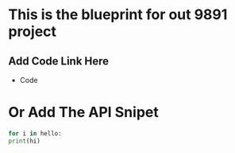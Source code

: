 # This is the blueprint for out 9891 project 




## Add Code Link Here 
- Code 



# Or Add The API Snipet 

```python 
for i in hello: 
print(hi) 


``` 
